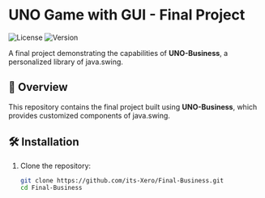 # UNO Game with GUI - Final Project

![License](https://img.shields.io/badge/license-MIT-blue.svg)
![Version](https://img.shields.io/badge/version-1.0.0-green.svg)

A final project demonstrating the capabilities of **UNO-Business**, a personalized library of java.swing.

## 📌 Overview

This repository contains the final project built using **UNO-Business**, which provides customized components of java.swing.

## 🛠️ Installation

1. Clone the repository:
   ```bash
   git clone https://github.com/its-Xero/Final-Business.git
   cd Final-Business
